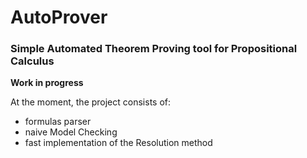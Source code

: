 # AutoProver

### Simple Automated Theorem Proving tool for Propositional Calculus

**Work in progress**

At the moment, the project consists of:
- formulas parser
- naive Model Checking
- fast implementation of the Resolution method
